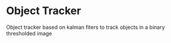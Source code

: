 # Object Tracker
Object tracker based on kalman fiters to track objects in a binary thresholded image
